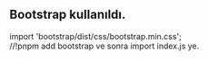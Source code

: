
## Bootstrap kullanıldı.
import 'bootstrap/dist/css/bootstrap.min.css';     
//!pnpm add bootstrap ve sonra import index.js ye.